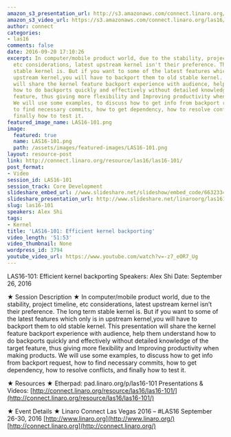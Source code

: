```yaml
---
amazon_s3_presentation_url: http://s3.amazonaws.com/connect.linaro.org/las16/Presentations/Monday/LAS16-101%20-%20Efficient_kernel_backporting.pdf
amazon_s3_video_url: https://s3.amazonaws.com/connect.linaro.org/las16/Videos/Monday/LAS16-101%20Efficient%20kernel%20Backporting.mp4
author: connect
categories:
- las16
comments: false
date: 2016-09-20 17:10:26
excerpt: In computer/mobile product world, due to the stability, project timeline,
  etc considerations, latest upstream kernel isn't their preference. The long term
  stable kernel is. But if you want to some of the latest features which only is in
  upstream kernel,you will have to backport them to old stable kernel. This presentation
  will share the kernel feature backport experience with audience, help them understand
  how to do backports quickly and effectively without detailed knowledge of the target
  feature, thus giving more flexibility and Improving productivity when making products.
  We will use some examples, to discuss how to get info from backport request, how
  to find necessary commits, how to get dependency, how to resolve conflicts, and
  finally how to test it.
featured_image_name: LAS16-101.png
image:
  featured: true
  name: LAS16-101.png
  path: /assets/images/featured-images/LAS16-101.png
layout: resource-post
link: http://connect.linaro.org/resource/las16/las16-101/
post_format:
- Video
session_id: LAS16-101
session_track: Core Development
slideshare_embed_url: //www.slideshare.net/slideshow/embed_code/66323348
slideshare_presentation_url: http://www.slideshare.net/linaroorg/las16101-efficient-kernel-backporting
slug: las16-101
speakers: Alex Shi
tags:
- Kernel
title: 'LAS16-101: Efficient kernel backporting'
video_length: '51:53'
video_thumbnail: None
wordpress_id: 3794
youtube_video_url: https://www.youtube.com/watch?v=-z7_eOR7_Ug
---
```


LAS16-101: Efficient kernel backporting
Speakers: Alex Shi
Date: September 26, 2016

★ Session Description ★
In computer/mobile product world, due to the stability, project timeline, etc considerations, latest upstream kernel isn’t their preference. The long term stable kernel is. But if you want to some of the latest features which only is in upstream kernel,you will have to backport them to old stable kernel. This presentation will share the kernel feature backport experience with audience, help them understand how to do backports quickly and effectively without detailed knowledge of the target feature, thus giving more flexibility and Improving productivity when making products. We will use some examples, to discuss how to get info from backport request, how to find necessary commits, how to get dependency, how to resolve conflicts, and finally how to test it.

★ Resources ★
Etherpad: pad.linaro.org/p/las16-101
Presentations & Videos: [http://connect.linaro.org/resource/las16/las16-101/](http://connect.linaro.org/resource/las16/las16-101/)

★ Event Details ★
Linaro Connect Las Vegas 2016 – #LAS16
September 26-30, 2016
[http://www.linaro.org](http://www.linaro.org/)
[http://connect.linaro.org](http://connect.linaro.org/)